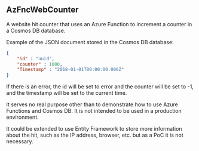 ## AzFncWebCounter

A website hit counter that uses an Azure Function to increment a counter in a Cosmos DB database.

Example of the JSON document stored in the Cosmos DB database:
```json
{
	"id" : "uuid",
	"counter" : 1000,
	"Timestamp" : "2018-01-01T00:00:00.000Z"
}
```

If there is an error, the id will be set to error and the counter will be set to -1, and the timestamp will be set to the current time.

It serves no real purpose other than to demonstrate how to use Azure Functions and Cosmos DB.  It is not intended to be used in a production environment.

It could be extended to use Entity Framework to store more information about the hit, such as the IP address, browser, etc. but as a PoC it is not necessary.
